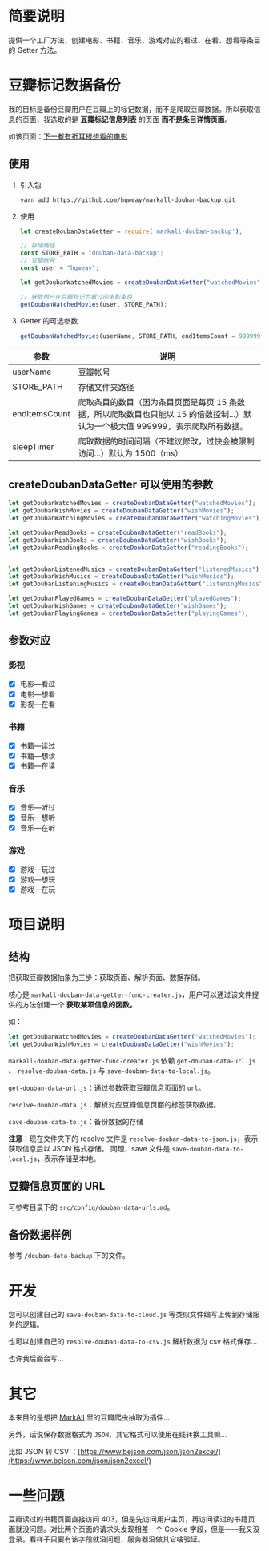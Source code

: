 # 简要说明

提供一个工厂方法，创建电影、书籍、音乐、游戏对应的看过、在看、想看等条目的 Getter 方法。

# 豆瓣标记数据备份

我的目标是备份豆瓣用户在豆瓣上的标记数据，而不是爬取豆瓣数据。所以获取信息的页面，我选取的是 **豆瓣标记信息列表** 的页面 **而不是条目详情页面**。

如该页面：[下一餐有折耳根想看的电影](https://movie.douban.com/people/hqweay/wish?start=15&sort=time&rating=all&filter=all&mode=grid)

## 使用

1. 引入包

   ```bash
   yarn add https://github.com/hqweay/markall-douban-backup.git
   ```

2. 使用

   ```javascript
   let createDoubanDataGetter = require('markall-douban-backup');
   
   // 存储路径
   const STORE_PATH = "douban-data-backup";
   // 豆瓣帐号
   const user = "hqweay";
   
   let getDoubanWatchedMovies = createDoubanDataGetter("watchedMovies");
   
   // 获取用户在豆瓣标记为看过的电影条目
   getDoubanWatchedMovies(user, STORE_PATH);
   ```

3. Getter 的可选参数

   ```javascript
   getDoubanWatchedMovies(userName, STORE_PATH, endItemsCount = 999999, sleepTimer = 1500) 
   ```

| 参数          | 说明                                                         |
| ------------- | ------------------------------------------------------------ |
| userName      | 豆瓣帐号                                                     |
| STORE_PATH    | 存储文件夹路径                                               |
| endItemsCount | 爬取条目的数目（因为条目页面是每页 15 条数据，所以爬取数目也只能以 15 的倍数控制...）默认为一个极大值 999999，表示爬取所有数据。 |
| sleepTimer    | 爬取数据的时间间隔（不建议修改，过快会被限制访问...）默认为 1500（ms） |

## createDoubanDataGetter 可以使用的参数

```javascript
let getDoubanWatchedMovies = createDoubanDataGetter("watchedMovies");
let getDoubanWishMovies = createDoubanDataGetter("wishMovies");
let getDoubanWatchingMovies = createDoubanDataGetter("watchingMovies");

let getDoubanReadBooks = createDoubanDataGetter("readBooks");
let getDoubanWishBooks = createDoubanDataGetter("wishBooks");
let getDoubanReadingBooks = createDoubanDataGetter("readingBooks");


let getDoubanListenedMusics = createDoubanDataGetter("listenedMusics");
let getDoubanWishMusics = createDoubanDataGetter("wishMusics");
let getDoubanListeningMusics = createDoubanDataGetter("listeningMusics");

let getDoubanPlayedGames = createDoubanDataGetter("playedGames");
let getDoubanWishGames = createDoubanDataGetter("wishGames");
let getDoubanPlayingGames = createDoubanDataGetter("playingGames");
```

## 参数对应

### 影视

- [x] 电影—看过
- [x] 电影—想看
- [x] 影视—在看

### 书籍

- [x] 书籍—读过
- [x] 书籍—想读
- [x] 书籍—在读

### 音乐

- [x] 音乐—听过
- [x] 音乐—想听
- [x] 音乐—在听

### 游戏

- [x] 游戏—玩过
- [x] 游戏—想玩
- [x] 游戏—在玩

# 项目说明

## 结构

把获取豆瓣数据抽象为三步：获取页面、解析页面、数据存储。

核心是 `markall-douban-data-getter-func-creater.js`，用户可以通过该文件提供的方法创建一个 **获取某项信息的函数。**

如：

```javascript
let getDoubanWatchedMovies = createDoubanDataGetter("watchedMovies");
let getDoubanWishMovies = createDoubanDataGetter("wishMovies");
```

`markall-douban-data-getter-func-creater.js` 依赖 `get-douban-data-url.js` 、 `resolve-douban-data.js` 与 `save-douban-data-to-local.js`。

`get-douban-data-url.js`：通过参数获取豆瓣信息页面的 `url`。

`resolve-douban-data.js`：解析对应豆瓣信息页面的标签获取数据。

`save-douban-data-to.js`：备份数据的存储

**注意**：现在文件夹下的 resolve 文件是 `resolve-douban-data-to-json.js`，表示获取信息后以 JSON 格式存储。
同理，save 文件是 `save-douban-data-to-local.js`，表示存储至本地。

## 豆瓣信息页面的 URL 

可参考目录下的 `src/config/douban-data-urls.md`。

## 备份数据样例

参考 `/douban-data-backup` 下的文件。

# 开发

您可以创建自己的 `save-douban-data-to-cloud.js` 等类似文件编写上传到存储服务的逻辑。

也可以创建自己的 `resolve-douban-data-to-csv.js` 解析数据为 csv 格式保存...

也许我后面会写...

# 其它

本来目的是想把 [MarkAll](https://github.com/hqweay/MarkAll) 里的豆瓣爬虫抽取为插件...

另外，话说保存数据格式为 `JSON`，其它格式可以使用在线转换工具嘛...

比如 JSON 转 CSV ：[https://www.bejson.com/json/json2excel/](https://www.bejson.com/json/json2excel/)

# 一些问题

豆瓣读过的书籍页面直接访问 403，但是先访问用户主页，再访问读过的书籍页面就没问题。对比两个页面的请求头发现相差一个 Cookie 字段，但是——我又没登录。看样子只要有该字段就没问题，服务器没做其它啥验证。